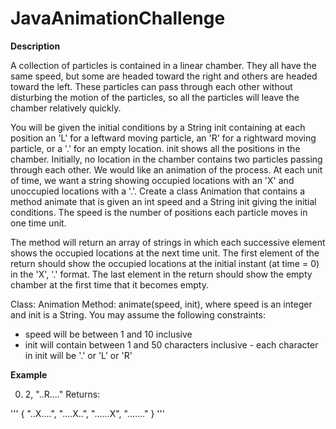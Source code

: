# JavaAnimationChallenge

**Description**

A collection of particles is contained in a linear chamber. They all have the same speed, but some are headed toward the right and others are headed toward the left. These particles can pass through each other without disturbing the motion of the particles, so all the particles will leave the chamber relatively quickly.

You will be given the initial conditions by a String init containing at each position an 'L' for a leftward moving particle, an 'R' for a rightward moving particle, or a '.' for an empty location. init shows all the positions in the chamber. Initially, no location in the chamber contains two particles passing through each other.
We would like an animation of the process. At each unit of time, we want a string showing occupied locations with an 'X' and unoccupied locations with a '.'. Create a class Animation that contains a method animate that is given an int speed and a String init giving the initial conditions. The speed is the number of positions each particle moves in one time unit.

The method will return an array of strings in which each successive element shows the occupied locations at the next time unit. The first element of the return should show the occupied locations at the initial instant (at time = 0) in the 'X', '.' format. The last element in the return should show the empty chamber at the first time that it becomes empty.

Class: Animation
Method: animate(speed, init), where speed is an integer and init is a String.
You may assume the following constraints:
* speed will be between 1 and 10 inclusive
* init will contain between 1 and 50 characters inclusive - each character in init will be '.' or 'L' or 'R'

**Example**

0) 2, "..R...." Returns:

'''
{ "..X....",
  "....X..",
  "......X",
  "......." }
'''